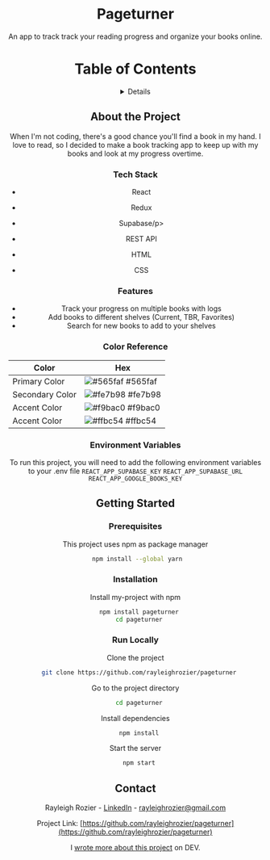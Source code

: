 <div align="center">

  <h1>Pageturner</h1>
  
  <p>
    An app to track track your reading progress and organize your books online.
  </p>

# Table of Contents

<details>
- [About the Project](#about-the-project)
  - [Tech Stack](#tech-stack)
  - [Features](#features)
  - [Color Reference](#color-reference)
  - [Environment Variables](#environment-variables)
- [Getting Started](#getting-started)
  - [Prerequisites](#prerequisites)
  - [Installation](#installation)
  - [Run Locally](#run-locally)
- [Contact](#contact)
- [Acknowledgements](#acknowledgements)
</details>

## About the Project

<div align="center"> 
    When I'm not coding, there's a good chance you'll find a book in my hand. I love to read, so I decided to make a book tracking app to keep up with my books and look at my progress overtime.
</div>

### Tech Stack

  <ul>
    <li><p>React</p></li>
    <li><p>Redux</p></li>
    <li><p>Supabase/p></li>
    <li><p>REST API</p></li>
    <li><p>HTML</p></li>
  <li><p>CSS</p></li>
  </ul>

### Features

- Track your progress on multiple books with logs
- Add books to different shelves (Current, TBR, Favorites)
- Search for new books to add to your shelves

### Color Reference

| Color           | Hex                                                              |
| --------------- | ---------------------------------------------------------------- |
| Primary Color   | ![#565faf](https://via.placeholder.com/10/565faf?text=+) #565faf |
| Secondary Color | ![#fe7b98](https://via.placeholder.com/10/fe7b98?text=+) #fe7b98 |
| Accent Color    | ![#f9bac0](https://via.placeholder.com/10/f9bac0?text=+) #f9bac0 |
| Accent Color    | ![#ffbc54](https://via.placeholder.com/10/ffbc54?text=+) #ffbc54 |

### Environment Variables

To run this project, you will need to add the following environment variables to your .env file
`REACT_APP_SUPABASE_KEY`
`REACT_APP_SUPABASE_URL`
`REACT_APP_GOOGLE_BOOKS_KEY`

<!-- Getting Started -->

## Getting Started

<!-- Prerequisites -->

### Prerequisites

This project uses npm as package manager

```bash
 npm install --global yarn
```

### Installation

Install my-project with npm

```bash
  npm install pageturner
  cd pageturner

```

### Run Locally

Clone the project

```bash
  git clone https://github.com/rayleighrozier/pageturner
```

Go to the project directory

```bash
  cd pageturner
```

Install dependencies

```bash
  npm install
```

Start the server

```bash
  npm start
```

<!-- Contact -->

## Contact

Rayleigh Rozier - [LinkedIn](https://www.linkedin.com/in/rayleighrozier/) - rayleighrozier@gmail.com

Project Link: [https://github.com/rayleighrozier/pageturner](https://github.com/rayleighrozier/pageturner)

I [wrote more about this project](https://dev.to/rayleighrozier/using-react-to-improve-the-state-ha-of-my-library-5hef) on DEV. 
  
